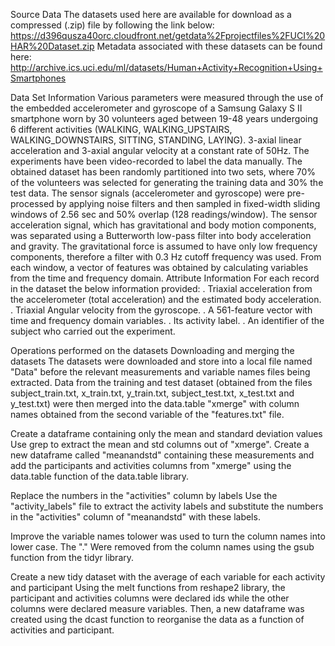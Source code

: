 Source Data
The datasets used here are available for download as a compressed (.zip) file by following the link below:
https://d396qusza40orc.cloudfront.net/getdata%2Fprojectfiles%2FUCI%20HAR%20Dataset.zip
Metadata associated with these datasets can be found here: http://archive.ics.uci.edu/ml/datasets/Human+Activity+Recognition+Using+Smartphones

Data Set Information
Various parameters were measured through the use of the embedded accelerometer and gyroscope of a Samsung Galaxy S II smartphone worn by 30 volunteers aged between 19-48 years undergoing 6 different activities (WALKING, WALKING_UPSTAIRS, WALKING_DOWNSTAIRS, SITTING, STANDING, LAYING). 3-axial linear acceleration and 3-axial angular velocity at a constant rate of 50Hz. The experiments have been video-recorded to label the data manually. The obtained dataset has been randomly partitioned into two sets, where 70% of the volunteers was selected for generating the training data and 30% the test data. 
The sensor signals (accelerometer and gyroscope) were pre-processed by applying noise filters and then sampled in fixed-width sliding windows of 2.56 sec and 50% overlap (128 readings/window). The sensor acceleration signal, which has gravitational and body motion components, was separated using a Butterworth low-pass filter into body acceleration and gravity. The gravitational force is assumed to have only low frequency components, therefore a filter with 0.3 Hz cutoff frequency was used. From each window, a vector of features was obtained by calculating variables from the time and frequency domain.
Attribute Information
For each record in the dataset the below information provided: 
.	Triaxial acceleration from the accelerometer (total acceleration) and the estimated body acceleration. 
.	Triaxial Angular velocity from the gyroscope. 
.	A 561-feature vector with time and frequency domain variables. 
.	Its activity label. 
.	An identifier of the subject who carried out the experiment.

Operations performed on the datasets
Downloading and merging the datasets
The datasets were downloaded and store into a local file named "Data" before the relevant measurements and variable names files being extracted. Data from the training and test dataset (obtained from the files subject_train.txt, x_train.txt, y_train.txt, subject_test.txt, x_test.txt and y_test.txt) were then merged into the data.table "xmerge" with column names obtained from the second variable of the "features.txt" file.

Create a dataframe containing only the mean and standard deviation values
Use grep to extract the mean and std columns out of "xmerge". Create a new dataframe called "meanandstd" containing these measurements and add the participants and activities columns from "xmerge" using the data.table function of the data.table library.

Replace the numbers in the "activities" column by labels
Use the "activity_labels" file to extract the activity labels and substitute the numbers in the "activities" column of "meanandstd" with these labels.

Improve the variable names
tolower was used to turn the column names into lower case. The "." Were removed from the column names using the gsub function from the tidyr library.

Create a new tidy dataset with the average of each variable for each activity and participant
Using the melt functions from reshape2 library, the participant and activities columns were declared ids while the other columns were declared measure variables. Then, a new dataframe was created using the dcast function to reorganise the data as a function of activities and participant.

